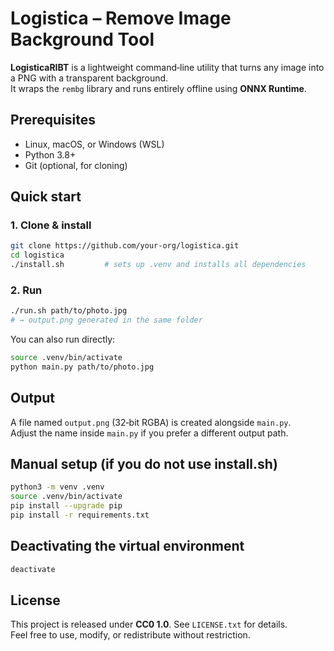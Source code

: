 # Logistica – Remove Image Background Tool

**LogisticaRIBT** is a lightweight command‑line utility that turns any image into a PNG with a transparent background.  
It wraps the `rembg` library and runs entirely offline using **ONNX Runtime**.

## Prerequisites
* Linux, macOS, or Windows (WSL)  
* Python 3.8+  
* Git (optional, for cloning)

## Quick start

### 1. Clone & install
```bash
git clone https://github.com/your‑org/logistica.git
cd logistica
./install.sh         # sets up .venv and installs all dependencies
```

### 2. Run
```bash
./run.sh path/to/photo.jpg
# → output.png generated in the same folder
```

You can also run directly:

```bash
source .venv/bin/activate
python main.py path/to/photo.jpg
```

## Output
A file named `output.png` (32‑bit RGBA) is created alongside `main.py`.  
Adjust the name inside `main.py` if you prefer a different output path.

## Manual setup (if you do not use install.sh)
```bash
python3 -m venv .venv
source .venv/bin/activate
pip install --upgrade pip
pip install -r requirements.txt
```

## Deactivating the virtual environment
```bash
deactivate
```

## License
This project is released under **CC0 1.0**. See `LICENSE.txt` for details.  
Feel free to use, modify, or redistribute without restriction.


